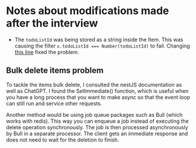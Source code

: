 # Notes about modifications made after the interview

- The ```todoListId``` was being stored as a string inside the Item. This was causing the filter ```x.todoListId === Number(todoListId)``` to fail.
Changing [this line](https://github.com/pato15533/nestjs-interview/blob/36ef067310e406e201cd38346f185a637b5ee100/src/items/items.service.ts#L28) fixed the problem.

## Bulk delete items problem

To tackle the items bulk delete, I consulted the nestJS documentation as well as ChatGPT. I found the SetImmediate() function, which is useful when you have a long process that you want to make async so that the event loop can still run and service other requests.  

Another method would be using job queue packages such as Bull (which works with redis). This way you can enqueue a job instead of executing the delete operation synchronously. The job is then processed asynchronously by Bull in a separate processor.
The client gets an immediate response and does not need to wait for the deletion to finish.
